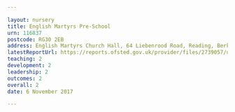 ```yaml
---

layout: nursery
title: English Martyrs Pre-School
urn: 116837
postcode: RG30 2EB
address: English Martyrs Church Hall, 64 Liebenrood Road, Reading, Berkshire, RG30 2EB
latestReportUrl: https://reports.ofsted.gov.uk/provider/files/2739057/urn/116837.pdf
teaching: 2
development: 2
leadership: 2
outcomes: 2
overall: 2
date: 6 November 2017

---
```

